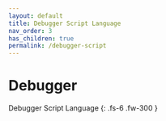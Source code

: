 ```yaml
---
layout: default
title: Debugger Script Language
nav_order: 3
has_children: true
permalink: /debugger-script
---
```


# Debugger

Debugger Script Language
{: .fs-6 .fw-300 }

